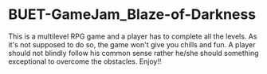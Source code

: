 # BUET-GameJam_Blaze-of-Darkness

This is a multilevel RPG game and a player has to complete all the levels. As it's not supposed to do so, the game won't give you chills and fun. A player should not blindly follow his common sense rather he/she should something exceptional to overcome the obstacles. Enjoy!! 
